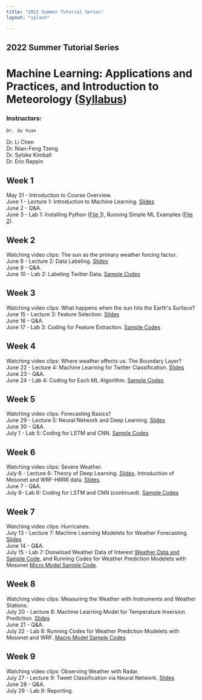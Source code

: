```yaml
---
title: "2022 Summer Tutorial Series"
layout: "splash"

---
```




## 2022 Summer Tutorial Series

# Machine Learning: Applications and Practices, and Introduction to Meteorology ([Syllabus](/tutorial/2022/Syllabus.pdf))

### Instructors:  
	Dr. Xu Yuan  
Dr. Li Chen  
Dr. Nian-Feng Tzeng  
Dr. Sytske Kimball  
Dr. Eric Rappin



## Week 1
May 31 - Introduction to Course Overview.  
June 1 - Lecture 1: Introduction to Machine Learning. [Slides](/tutorial/2022/Lecture_1.pdf)  
June 2 - Q&A.  
June 3 - Lab 1: Installing Python ([File 1](/tutorial/2022/installing_python.pdf)), Running Simple ML Examples ([File 2](/tutorial/2022/Traditional_ML.docx)).  


## Week 2
Watching video clips: The sun as the primary weather forcing factor.  
June 8 - Lecture 2: Data Labeling. [Slides](/tutorial/2022/Lecture_2.pdf)  
June 9 - Q&A.  
June 10 - Lab 2: Labeling Twitter Data. [Sample Codes](/tutorial/2022/Labeling_code.zip)  


## Week 3
Watching video clips: What happens when the sun hits the Earth's Surface?  
June 15 - Lecture 3: Feature Selection. [Slides](/tutorial/2022/Lecture_3.pdf)  
June 16 - Q&A.  
June 17 - Lab 3: Coding for Feature Extraction. [Sample Codes](/tutorial/2022/Feature_Extraction_code.zip)  


## Week 4
Watching video clips: Where weather affects us: The Boundary Layer?  
June 22 - Lecture 4: Machine Learning for Twitter Classification. [Slides](/tutorial/2022/Lecture_4.pdf)  
June 23 - Q&A.  
June 24 - Lab 4: Coding for Each ML Algorithm. [Sample Codes](/tutorial/2022/Train_Test_Classification.zip)  


## Week 5
Watching video clips: Forecasting Basics?  
June 29 - Lecture 5: Neural Network and Deep Learning. [Slides](/tutorial/2022/Lecture_5.pdf)  
June 30 - Q&A.  
July 1 - Lab 5: Coding for LSTM and CNN. [Sample Codes](/tutorial/2022/TSTMCNN.zip)  


## Week 6
Watching video clips: Severe Weather.  
July 6 - Lecture 6: Theory of Deep Learning. [Slides](/tutorial/2022/Lecture_6.pdf). Introduction of Mesonet and WRF-HRRR data. [Slides](/tutorial/2022/Lecture_6.1.pdf).  
June 7 - Q&A.  
July 8- Lab 6: Coding for LSTM and CNN (continued). [Sample Codes](/tutorial/2022/TSTMCNN.zip)  


## Week 7
Watching video clips: Hurricanes.  
July 13 - Lecture 7: Machine Learning Modelets for Weather Forecasting. [Slides](/tutorial/2022/Lecture_7.pdf)  
June 14 - Q&A.  
July 15 - Lab 7: Donwload Weather Data of Interest [Weather Data and Sample Code](https://drive.google.com/file/d/1EPPihBi3CvV5utBtxRhKBU6B6vsDtoMJ/view?usp=share_link), and Running Codes for Weather Prediction Modelets with Mesonet [Micro Model Sample Code](https://drive.google.com/file/d/1SXiRk7ku6jQuepR_9L50BY8YcScXAd3c/view?usp=share_link).  


## Week 8
Watching video clips: Measuring the Weather with Instruments and Weather Stations.  
July 20 - Lecture 8: Machine Learning Model for Temperature Inversion Prediction. [Slides](/tutorial/2022/Lecture_8.pdf)  
June 21 - Q&A.  
July 22 - Lab 8: Running Codes for Weather Prediction Modelets with Mesonet and WRF. [Macro Model Sample Codes](https://drive.google.com/file/d/1CetxX9ZZI2N9-x3Wm6LYg1Yx-Y6GrFfy/view?usp=sharing)  


## Week 9
Watching video clips: Observing Weather with Radar.  
July 27 - Lecture 9: Tweet Classification via Neural Network. [Slides](/tutorial/2022/Lecture_9.pdf)  
June 28 - Q&A.  
July 29 - Lab 9: Reporting.  








